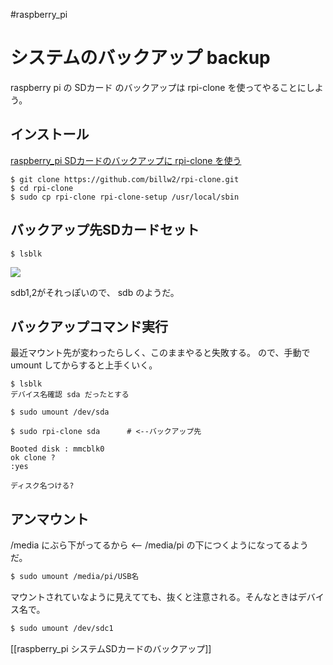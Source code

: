 #raspberry_pi 


# システムのバックアップ backup

raspberry pi の SDカード のバックアップは rpi-clone を使ってやることにしよう。



## インストール

[raspberry_pi  SDカードのバックアップに rpi-clone を使う](https://www.notion.so/raspberry_pi-SD-rpi-clone-e33dc46a204340fca34083d1cd226c54)

```shell
$ git clone https://github.com/billw2/rpi-clone.git
$ cd rpi-clone
$ sudo cp rpi-clone rpi-clone-setup /usr/local/sbin
```


## バックアップ先SDカードセット

```shell
$ lsblk
```
![](image-kmjxla0u.png)

sdb1,2がそれっぽいので、
sdb のようだ。


## バックアップコマンド実行

最近マウント先が変わったらしく、このままやると失敗する。
ので、手動で umount してからすると上手くいく。

```shell
$ lsblk
デバイス名確認 sda だったとする

$ sudo umount /dev/sda
```

```shell
$ sudo rpi-clone sda      # <--バックアップ先

Booted disk : mmcblk0
ok clone ?
:yes

ディスク名つける?

```

## アンマウント

/media にぶら下がってるから <-- /media/pi の下につくようになってるようだ。

```bash
$ sudo umount /media/pi/USB名
```

マウントされていなように見えてても、抜くと注意される。そんなときはデバイス名で。

```bash
$ sudo umount /dev/sdc1
```

[[raspberry_pi  システムSDカードのバックアップ]]